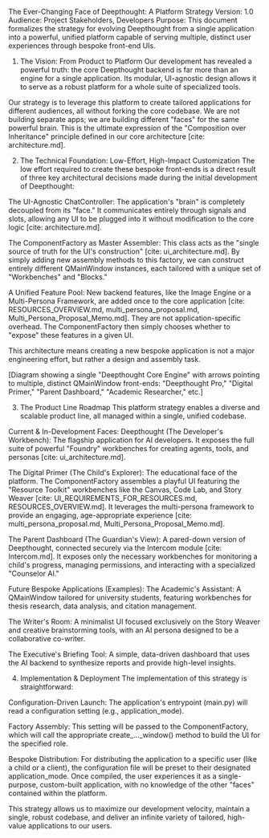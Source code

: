 The Ever-Changing Face of Deepthought: A Platform Strategy
Version: 1.0
Audience: Project Stakeholders, Developers
Purpose: This document formalizes the strategy for evolving Deepthought from a single application into a powerful, unified platform capable of serving multiple, distinct user experiences through bespoke front-end UIs.

1. The Vision: From Product to Platform
Our development has revealed a powerful truth: the core Deepthought backend is far more than an engine for a single application. Its modular, UI-agnostic design allows it to serve as a robust platform for a whole suite of specialized tools.

Our strategy is to leverage this platform to create tailored applications for different audiences, all without forking the core codebase. We are not building separate apps; we are building different "faces" for the same powerful brain. This is the ultimate expression of the "Composition over Inheritance" principle defined in our core architecture [cite: architecture.md].

2. The Technical Foundation: Low-Effort, High-Impact Customization
The low effort required to create these bespoke front-ends is a direct result of three key architectural decisions made during the initial development of Deepthought:

The UI-Agnostic ChatController: The application's "brain" is completely decoupled from its "face." It communicates entirely through signals and slots, allowing any UI to be plugged into it without modification to the core logic [cite: architecture.md].

The ComponentFactory as Master Assembler: This class acts as the "single source of truth for the UI's construction" [cite: ui_architecture.md]. By simply adding new assembly methods to this factory, we can construct entirely different QMainWindow instances, each tailored with a unique set of "Workbenches" and "Blocks."

A Unified Feature Pool: New backend features, like the Image Engine or a Multi-Persona Framework, are added once to the core application [cite: RESOURCES_OVERVIEW.md, multi_persona_proposal.md, Multi_Persona_Proposal_Memo.md]. They are not application-specific overhead. The ComponentFactory then simply chooses whether to "expose" these features in a given UI.

This architecture means creating a new bespoke application is not a major engineering effort, but rather a design and assembly task.

[Diagram showing a single "Deepthought Core Engine" with arrows pointing to multiple, distinct QMainWindow front-ends: "Deepthought Pro," "Digital Primer," "Parent Dashboard," "Academic Researcher," etc.]

3. The Product Line Roadmap
This platform strategy enables a diverse and scalable product line, all managed within a single, unified codebase.

Current & In-Development Faces:
Deepthought (The Developer's Workbench): The flagship application for AI developers. It exposes the full suite of powerful "Foundry" workbenches for creating agents, tools, and personas [cite: ui_architecture.md].

The Digital Primer (The Child's Explorer): The educational face of the platform. The ComponentFactory assembles a playful UI featuring the "Resource Toolkit" workbenches like the Canvas, Code Lab, and Story Weaver [cite: UI_REQUIREMENTS_FOR_RESOURCES.md, RESOURCES_OVERVIEW.md]. It leverages the multi-persona framework to provide an engaging, age-appropriate experience [cite: multi_persona_proposal.md, Multi_Persona_Proposal_Memo.md].

The Parent Dashboard (The Guardian's View): A pared-down version of Deepthought, connected securely via the Intercom module [cite: Intercom.md]. It exposes only the necessary workbenches for monitoring a child's progress, managing permissions, and interacting with a specialized "Counselor AI."

Future Bespoke Applications (Examples):
The Academic's Assistant: A QMainWindow tailored for university students, featuring workbenches for thesis research, data analysis, and citation management.

The Writer's Room: A minimalist UI focused exclusively on the Story Weaver and creative brainstorming tools, with an AI persona designed to be a collaborative co-writer.

The Executive's Briefing Tool: A simple, data-driven dashboard that uses the AI backend to synthesize reports and provide high-level insights.

4. Implementation & Deployment
The implementation of this strategy is straightforward:

Configuration-Driven Launch: The application's entrypoint (main.py) will read a configuration setting (e.g., application_mode).

Factory Assembly: This setting will be passed to the ComponentFactory, which will call the appropriate create_..._window() method to build the UI for the specified role.

Bespoke Distribution: For distributing the application to a specific user (like a child or a client), the configuration file will be preset to their designated application_mode. Once compiled, the user experiences it as a single-purpose, custom-built application, with no knowledge of the other "faces" contained within the platform.

This strategy allows us to maximize our development velocity, maintain a single, robust codebase, and deliver an infinite variety of tailored, high-value applications to our users.